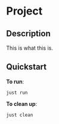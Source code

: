 # Project

## Description

This is what this is.

## Quickstart

**To run**:

```shell
just run
```

**To clean up**:

```shell
just clean
```
